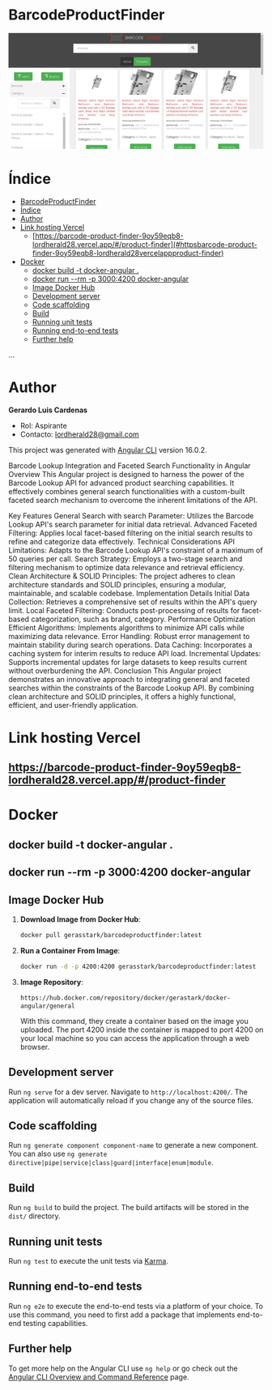 

# BarcodeProductFinder

![Alt text](LOGO.png)

# Índice

- [BarcodeProductFinder](#barcodeproductfinder)
- [Índice](#índice)
- [Author](#author)
- [Link hosting Vercel](#link-hosting-vercel)
  - [https://barcode-product-finder-9oy59eqb8-lordherald28.vercel.app/#/product-finder](#httpsbarcode-product-finder-9oy59eqb8-lordherald28vercelappproduct-finder)
- [Docker](#docker)
  - [docker build -t docker-angular .](#docker-build--t-docker-angular-)
  - [docker run --rm -p 3000:4200 docker-angular](#docker-run---rm--p-30004200-docker-angular)
  - [Image Docker Hub](#image-docker-hub)
  - [Development server](#development-server)
  - [Code scaffolding](#code-scaffolding)
  - [Build](#build)
  - [Running unit tests](#running-unit-tests)
  - [Running end-to-end tests](#running-end-to-end-tests)
  - [Further help](#further-help)

...

# Author

**Gerardo Luis Cardenas**

- Rol: Aspirante
- Contacto: [lordherald28@gmail.com](mailto:lordherald28@gmail.com)

This project was generated with [Angular CLI](https://github.com/angular/angular-cli) version 16.0.2.

Barcode Lookup Integration and Faceted Search Functionality in Angular
Overview
This Angular project is designed to harness the power of the Barcode Lookup API for advanced product searching capabilities. It effectively combines general search functionalities with a custom-built faceted search mechanism to overcome the inherent limitations of the API.

Key Features
General Search with search Parameter: Utilizes the Barcode Lookup API's search parameter for initial data retrieval.
Advanced Faceted Filtering: Applies local facet-based filtering on the initial search results to refine and categorize data effectively.
Technical Considerations
API Limitations: Adapts to the Barcode Lookup API's constraint of a maximum of 50 queries per call.
Search Strategy: Employs a two-stage search and filtering mechanism to optimize data relevance and retrieval efficiency.
Clean Architecture & SOLID Principles: The project adheres to clean architecture standards and SOLID principles, ensuring a modular, maintainable, and scalable codebase.
Implementation Details
Initial Data Collection: Retrieves a comprehensive set of results within the API's query limit.
Local Faceted Filtering: Conducts post-processing of results for facet-based categorization, such as brand, category.
Performance Optimization
Efficient Algorithms: Implements algorithms to minimize API calls while maximizing data relevance.
Error Handling: Robust error management to maintain stability during search operations.
Data Caching: Incorporates a caching system for interim results to reduce API load.
Incremental Updates: Supports incremental updates for large datasets to keep results current without overburdening the API.
Conclusion
This Angular project demonstrates an innovative approach to integrating general and faceted searches within the constraints of the Barcode Lookup API. By combining clean architecture and SOLID principles, it offers a highly functional, efficient, and user-friendly application.

# Link hosting Vercel

## https://barcode-product-finder-9oy59eqb8-lordherald28.vercel.app/#/product-finder

# Docker

## docker build -t docker-angular .
## docker run --rm -p 3000:4200 docker-angular

## Image Docker Hub

1. **Download Image from Docker Hub**:

   ```bash
   docker pull gerasstark/barcodeproductfinder:latest
   ```

2. **Run a Container From Image**:

   ```bash
   docker run -d -p 4200:4200 gerasstark/barcodeproductfinder:latest
   ```

3. **Image Repository**:
    
    ```
    https://hub.docker.com/repository/docker/gerastark/docker-angular/general

    ```
    With this command, they create a container based on the image you uploaded. The port 4200 inside 
    the container is mapped to port 4200 on your local machine so you can access the application through a web browser.  

## Development server

Run `ng serve` for a dev server. Navigate to `http://localhost:4200/`. The application will automatically reload if you change any of the source files.

## Code scaffolding

Run `ng generate component component-name` to generate a new component. You can also use `ng generate directive|pipe|service|class|guard|interface|enum|module`.

## Build

Run `ng build` to build the project. The build artifacts will be stored in the `dist/` directory.

## Running unit tests

Run `ng test` to execute the unit tests via [Karma](https://karma-runner.github.io).

## Running end-to-end tests

Run `ng e2e` to execute the end-to-end tests via a platform of your choice. To use this command, you need to first add a package that implements end-to-end testing capabilities.

## Further help

To get more help on the Angular CLI use `ng help` or go check out the [Angular CLI Overview and Command Reference](https://angular.io/cli) page.
